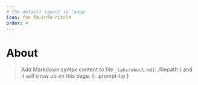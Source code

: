 ```yaml
---
# the default layout is 'page'
icon: fas fa-info-circle
order: 4
---
```


# About

> Add Markdown syntax content to file `_tabs/about.md`{: .filepath } and it will show up on this page.
{: .prompt-tip }
